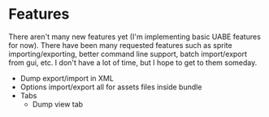 # Features

There aren't many new features yet (I'm implementing basic UABE features for now).
There have been many requested features such as sprite importing/exporting, better command line support, batch import/export from gui, etc.
I don't have a lot of time, but I hope to get to them someday.

* Dump export/import in XML
* Options import/export all for assets files inside bundle
* Tabs
	* Dump view tab